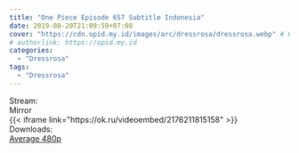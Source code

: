 ```yaml
---
title: "One Piece Episode 657 Subtitle Indonesia"
date: 2019-08-20T21:09:59+07:00
cover: "https://cdn.opid.my.id/images/arc/dressrosa/dressrosa.webp" # Optional, cover
# authorlink: https://opid.my.id
categories:
  - "Dressrosa"
tags:
  - "Dressrosa"
---
```

<div class="ui menu violet borderless inverted">
  <div class="header item active">
        Stream:
    </div>
  <a class="item nounderline active" data-tab="mirror">
    <i class="odnoklassniki icon"></i> Mirror
  </a>
<div class="ui bottom attached tab segment active" style="border:0 !important;" data-tab="mirror">
{{< iframe link="https://ok.ru/videoembed/2176211815158" >}}
</div>
<div class="ui menu violet borderless inverted">
  <div class="header item active">
        Downloads:
    </div>
  <a class="item nounderline" href="https://ouo.io/Jlb0E6" target="_blank" rel="dofollow"><i class="google drive icon"></i>
    Average 480p</a>
</div>